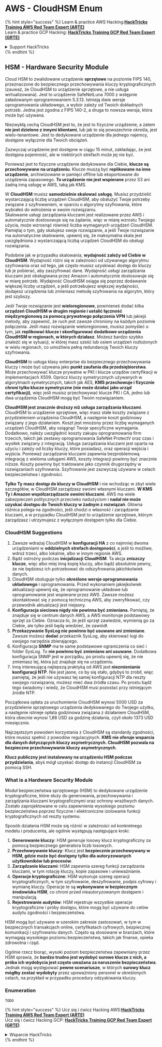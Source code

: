 # AWS - CloudHSM Enum

{% hint style="success" %}
Learn & practice AWS Hacking:<img src="../../../.gitbook/assets/image (1).png" alt="" data-size="line">[**HackTricks Training AWS Red Team Expert (ARTE)**](https://training.hacktricks.xyz/courses/arte)<img src="../../../.gitbook/assets/image (1).png" alt="" data-size="line">\
Learn & practice GCP Hacking: <img src="../../../.gitbook/assets/image (2).png" alt="" data-size="line">[**HackTricks Training GCP Red Team Expert (GRTE)**<img src="../../../.gitbook/assets/image (2).png" alt="" data-size="line">](https://training.hacktricks.xyz/courses/grte)

<details>

<summary>Support HackTricks</summary>

* Check the [**subscription plans**](https://github.com/sponsors/carlospolop)!
* **Join the** 💬 [**Discord group**](https://discord.gg/hRep4RUj7f) or the [**telegram group**](https://t.me/peass) or **follow** us on **Twitter** 🐦 [**@hacktricks\_live**](https://twitter.com/hacktricks\_live)**.**
* **Share hacking tricks by submitting PRs to the** [**HackTricks**](https://github.com/carlospolop/hacktricks) and [**HackTricks Cloud**](https://github.com/carlospolop/hacktricks-cloud) github repos.

</details>
{% endhint %}

## HSM - Hardware Security Module

Cloud HSM to zwalidowane urządzenie **sprzętowe** na poziomie FIPS 140, przeznaczone do bezpiecznego przechowywania kluczy kryptograficznych (zauważ, że CloudHSM to urządzenie sprzętowe, a nie usługa wirtualizowana). Jest to urządzenie SafeNetLuna 7000 z wstępnie załadowanym oprogramowaniem 5.3.13. Istnieją dwie wersje oprogramowania układowego, a wybór zależy od Twoich dokładnych potrzeb. Jedna jest zgodna z FIPS 140-2, a druga to nowsza wersja, która może być używana.

Niezwykłą cechą CloudHSM jest to, że jest to fizyczne urządzenie, a zatem **nie jest dzielone z innymi klientami**, lub jak to się powszechnie określa, jest wielo-tenantowe. Jest to dedykowane urządzenie dla jednego najemcy, dostępne wyłącznie dla Twoich obciążeń.

Zazwyczaj urządzenie jest dostępne w ciągu 15 minut, zakładając, że jest dostępna pojemność, ale w niektórych strefach może jej nie być.

Ponieważ jest to fizyczne urządzenie dedykowane dla Ciebie, **klucze są przechowywane na urządzeniu**. Klucze muszą być **replikowane na inne urządzenie**, archiwizowane w pamięci offline lub eksportowane do urządzenia zapasowego. **To urządzenie nie jest wspierane** przez S3 ani żadną inną usługę w AWS, taką jak KMS.

W **CloudHSM** musisz **samodzielnie skalować usługę**. Musisz przydzielić wystarczającą liczbę urządzeń CloudHSM, aby obsłużyć Twoje potrzeby związane z szyfrowaniem, w oparciu o algorytmy szyfrowania, które wybrałeś do wdrożenia w swoim rozwiązaniu.\
Skalowanie usługi zarządzania kluczami jest realizowane przez AWS i automatycznie dostosowuje się na żądanie, więc w miarę wzrostu Twojego użycia, może wzrosnąć również liczba wymaganych urządzeń CloudHSM. Pamiętaj o tym, gdy skalujesz swoje rozwiązanie, a jeśli Twoje rozwiązanie ma automatyczne skalowanie, upewnij się, że maksymalna skala jest uwzględniona z wystarczającą liczbą urządzeń CloudHSM do obsługi rozwiązania.

Podobnie jak w przypadku skalowania, **wydajność zależy od Ciebie w CloudHSM**. Wydajność różni się w zależności od używanego algorytmu szyfrowania oraz od tego, jak często musisz uzyskiwać dostęp do kluczy lub je pobierać, aby zaszyfrować dane. Wydajność usługi zarządzania kluczami jest obsługiwana przez Amazon i automatycznie dostosowuje się w miarę potrzeb. Wydajność CloudHSM osiąga się poprzez dodawanie większej liczby urządzeń, a jeśli potrzebujesz większej wydajności, dodajesz urządzenia lub zmieniasz metodę szyfrowania na algorytm, który jest szybszy.

Jeśli Twoje rozwiązanie jest **wieloregionowe**, powinieneś dodać kilka **urządzeń CloudHSM w drugim regionie i ustalić łączność międzyregionową za pomocą prywatnego połączenia VPN** lub jakiejś metody, aby zapewnić, że ruch jest zawsze chroniony na każdym poziomie połączenia. Jeśli masz rozwiązanie wieloregionowe, musisz pomyśleć o tym, jak **replikować klucze i skonfigurować dodatkowe urządzenia CloudHSM w regionach, w których działasz**. Możesz bardzo szybko znaleźć się w sytuacji, w której masz sześć lub osiem urządzeń rozłożonych w wielu regionach, co umożliwia pełną redundancję Twoich kluczy szyfrowania.

**CloudHSM** to usługa klasy enterprise do bezpiecznego przechowywania kluczy i może być używana jako **punkt zaufania dla przedsiębiorstwa**. Może przechowywać klucze prywatne w PKI i klucze urzędów certyfikacji w implementacjach X509. Oprócz kluczy symetrycznych używanych w algorytmach symetrycznych, takich jak AES, **KMS przechowuje i fizycznie chroni tylko klucze symetryczne (nie może działać jako urząd certyfikacji)**, więc jeśli musisz przechowywać klucze PKI i CA, jedno lub dwa urządzenia CloudHSM mogą być Twoim rozwiązaniem.

**CloudHSM jest znacznie droższy niż usługa zarządzania kluczami**. CloudHSM to urządzenie sprzętowe, więc masz stałe koszty związane z przydzieleniem urządzenia CloudHSM, a następnie koszt godzinowy związany z jego działaniem. Koszt jest mnożony przez liczbę wymaganych urządzeń CloudHSM, aby osiągnąć Twoje specyficzne wymagania.\
Dodatkowo, należy uwzględnić koszty zakupu oprogramowania firm trzecich, takich jak zestawy oprogramowania SafeNet ProtectV oraz czas i wysiłek związany z integracją. Usługa zarządzania kluczami jest oparta na użyciu i zależy od liczby kluczy, które posiadasz, oraz operacji wejścia i wyjścia. Ponieważ zarządzanie kluczami zapewnia bezproblemową integrację z wieloma usługami AWS, koszty integracji powinny być znacznie niższe. Koszty powinny być traktowane jako czynnik drugorzędny w rozwiązaniach szyfrowania. Szyfrowanie jest zazwyczaj używane w celach bezpieczeństwa i zgodności.

**Tylko Ty masz dostęp do kluczy w CloudHSM** i nie wchodząc w zbyt wiele szczegółów, w CloudHSM zarządzasz swoimi własnymi kluczami. **W KMS Ty i Amazon współzarządzacie swoimi kluczami**. AWS ma wiele zabezpieczeń politycznych przeciwko nadużyciom i **nadal nie może uzyskać dostępu do Twoich kluczy w żadnym z rozwiązań**. Główna różnica polega na zgodności, jeśli chodzi o własność i zarządzanie kluczami, a w przypadku CloudHSM jest to urządzenie sprzętowe, którym zarządzasz i utrzymujesz z wyłącznym dostępem tylko dla Ciebie.

### CloudHSM Suggestions

1. Zawsze wdrażaj CloudHSM w **konfiguracji HA** z co najmniej dwoma urządzeniami w **oddzielnych strefach dostępności**, a jeśli to możliwe, wdroż trzeci, albo lokalnie, albo w innym regionie AWS.
2. Bądź ostrożny podczas **inicjalizacji** **CloudHSM**. Ta akcja **zniszczy klucze**, więc albo miej inną kopię kluczy, albo bądź absolutnie pewny, że nie będziesz ich potrzebować do odszyfrowania jakichkolwiek danych.
3. CloudHSM obsługuje tylko **określone wersje oprogramowania układowego** i oprogramowania. Przed wykonaniem jakiejkolwiek aktualizacji upewnij się, że oprogramowanie układowe lub oprogramowanie jest wspierane przez AWS. Zawsze możesz skontaktować się z pomocą techniczną AWS, aby zweryfikować, czy przewodnik aktualizacji jest niejasny.
4. **Konfiguracja sieciowa nigdy nie powinna być zmieniana.** Pamiętaj, że znajduje się w centrum danych AWS, a AWS monitoruje podstawowy sprzęt za Ciebie. Oznacza to, że jeśli sprzęt zawiedzie, wymienią go za Ciebie, ale tylko jeśli będą wiedzieć, że zawiódł.
5. **Przekazywanie SysLog nie powinno być usuwane ani zmieniane**. Zawsze możesz **dodać** przekaznik SysLog, aby skierować logi do swojego narzędzia zbierającego.
6. Konfiguracja **SNMP** ma te same podstawowe ograniczenia co sieć i folder SysLog. To **nie powinno być zmieniane ani usuwane**. Dodatkowa konfiguracja SNMP jest w porządku, po prostu upewnij się, że nie zmieniasz tej, która już znajduje się na urządzeniu.
7. Inną interesującą najlepszą praktyką od AWS jest **niezmienianie konfiguracji NTP**. Nie jest jasne, co by się stało, gdybyś to zrobił, więc pamiętaj, że jeśli nie używasz tej samej konfiguracji NTP dla reszty swojego rozwiązania, możesz mieć dwa źródła czasu. Po prostu bądź tego świadomy i wiedz, że CloudHSM musi pozostać przy istniejącym źródle NTP.

Początkowa opłata za uruchomienie CloudHSM wynosi 5000 USD za przydzielenie sprzętowego urządzenia dedykowanego do Twojego użytku, a następnie istnieje opłata godzinowa związana z działaniem CloudHSM, która obecnie wynosi 1,88 USD za godzinę działania, czyli około 1373 USD miesięcznie.

Najczęstszym powodem korzystania z CloudHSM są standardy zgodności, które musisz spełnić z powodów regulacyjnych. **KMS nie oferuje wsparcia dla danych dotyczących kluczy asymetrycznych. CloudHSM pozwala na bezpieczne przechowywanie kluczy asymetrycznych**.

**Klucz publiczny jest instalowany na urządzeniu HSM podczas przydzielania**, abyś mógł uzyskać dostęp do instancji CloudHSM za pomocą SSH.

### What is a Hardware Security Module

Moduł bezpieczeństwa sprzętowego (HSM) to dedykowane urządzenie kryptograficzne, które służy do generowania, przechowywania i zarządzania kluczami kryptograficznymi oraz ochrony wrażliwych danych. Zostało zaprojektowane w celu zapewnienia wysokiego poziomu bezpieczeństwa poprzez fizyczne i elektroniczne izolowanie funkcji kryptograficznych od reszty systemu.

Sposób działania HSM może się różnić w zależności od konkretnego modelu i producenta, ale ogólnie występują następujące kroki:

1. **Generowanie kluczy**: HSM generuje losowy klucz kryptograficzny za pomocą bezpiecznego generatora liczb losowych.
2. **Przechowywanie kluczy**: Klucz jest **bezpiecznie przechowywany w HSM, gdzie może być dostępny tylko dla autoryzowanych użytkowników lub procesów**.
3. **Zarządzanie kluczami**: HSM zapewnia szereg funkcji zarządzania kluczami, w tym rotację kluczy, kopie zapasowe i unieważnianie.
4. **Operacje kryptograficzne**: HSM wykonuje szereg operacji kryptograficznych, w tym szyfrowanie, deszyfrowanie, podpis cyfrowy i wymianę kluczy. Operacje te są **wykonywane w bezpiecznym środowisku HSM**, co chroni przed nieautoryzowanym dostępem i manipulacją.
5. **Rejestrowanie audytów**: HSM rejestruje wszystkie operacje kryptograficzne i próby dostępu, które mogą być używane do celów audytu zgodności i bezpieczeństwa.

HSM mogą być używane w szerokim zakresie zastosowań, w tym w bezpiecznych transakcjach online, certyfikatach cyfrowych, bezpiecznej komunikacji i szyfrowaniu danych. Często są stosowane w branżach, które wymagają wysokiego poziomu bezpieczeństwa, takich jak finanse, opieka zdrowotna i rząd.

Ogólnie rzecz biorąc, wysoki poziom bezpieczeństwa zapewniany przez HSM sprawia, że **bardzo trudno jest wydobyć surowe klucze z nich, a próba ich wydobycia jest często uważana za naruszenie bezpieczeństwa**. Jednak mogą występować **pewne scenariusze**, w których **surowy klucz mógłby zostać wydobyty** przez upoważniony personel w określonych celach, na przykład w przypadku procedury odzyskiwania kluczy.

### Enumeration
```
TODO
```
{% hint style="success" %}
Ucz się i ćwicz Hacking AWS:<img src="../../../.gitbook/assets/image (1).png" alt="" data-size="line">[**HackTricks Training AWS Red Team Expert (ARTE)**](https://training.hacktricks.xyz/courses/arte)<img src="../../../.gitbook/assets/image (1).png" alt="" data-size="line">\
Ucz się i ćwicz Hacking GCP: <img src="../../../.gitbook/assets/image (2).png" alt="" data-size="line">[**HackTricks Training GCP Red Team Expert (GRTE)**<img src="../../../.gitbook/assets/image (2).png" alt="" data-size="line">](https://training.hacktricks.xyz/courses/grte)

<details>

<summary>Wsparcie HackTricks</summary>

* Sprawdź [**plany subskrypcyjne**](https://github.com/sponsors/carlospolop)!
* **Dołącz do** 💬 [**grupy Discord**](https://discord.gg/hRep4RUj7f) lub [**grupy telegram**](https://t.me/peass) lub **śledź** nas na **Twitterze** 🐦 [**@hacktricks\_live**](https://twitter.com/hacktricks\_live)**.**
* **Dziel się trikami hackingowymi, przesyłając PR-y do** [**HackTricks**](https://github.com/carlospolop/hacktricks) i [**HackTricks Cloud**](https://github.com/carlospolop/hacktricks-cloud) repozytoriów na githubie.

</details>
{% endhint %}
